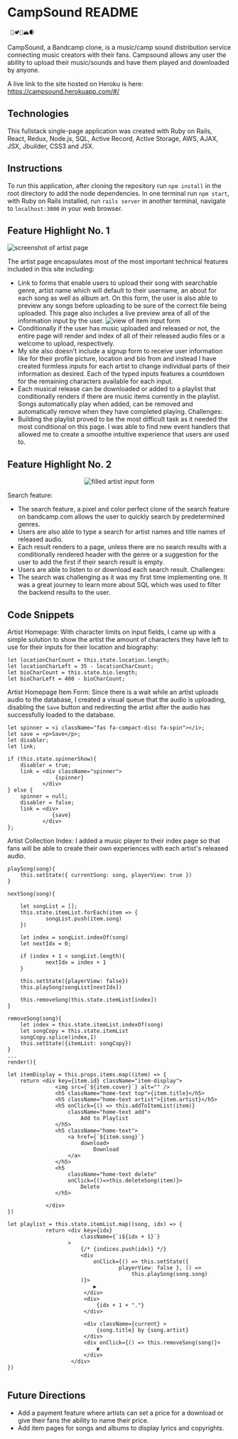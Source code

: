 # CampSound README
     🌊🏕🌳🏔🌒
     
CampSound, a Bandcamp clone, is a music/camp sound distribution service connecting music creators with their fans. Campsound allows any user the ability to upload their music/sounds and have them played and downloaded by anyone.

A live link to the site hosted on Heroku is here: https://campsound.herokuapp.com/#/

## Technologies
This fullstack single-page application was created with Ruby on Rails, React, Redux, Node.js, SQL, Active Record, Active Storage, AWS, AJAX, JSX, Jbuilder, CSS3 and JSX.

## Instructions
To run this application, after cloning the repository run `npm install` in the root directory to add the node dependencies. In one terminal run `npm start`, with Ruby on Rails installed, run `rails server` in another terminal, navigate to `localhost:3000` in your web browser.

## Feature Highlight No. 1
![screenshot of artist page](https://campsound-dev.s3-us-west-1.amazonaws.com/Screen+Shot+2020-12-22+at+10.55.11+PM.png)

The artist page encapsulates most of the most important technical features included in this site including: 
* Link to forms that enable users to upload their song with searchable genre, artist name which will default to their username, an about for each song as well as album art. On this form, the user is also able to preview any songs before uploading to be sure of the correct file being uploaded. This page also includes a live preview area of all of the information input by the user.
![view of item input form](https://campsound-dev.s3-us-west-1.amazonaws.com/campsound+demo/Screen+Shot+2020-12-27+at+5.42.48+PM.png)
* Conditionally if the user has music uploaded and released or not, the entire page will render and index of all of their released audio files or a welcome to upload, respectively.
* My site also doesn't include a signup form to receive user information like for their profile picture, location and bio from and instead I have created formless inputs for each artist to change individual parts of their information as desired. Each of the typed inputs features a countdown for the remaining characters available for each input. 
* Each musical release can be downloaded or added to a playlist that conditionally renders if there are music items currently in the playlist. Songs automatically play when added, can be removed and automatically remove when they have completed playing.
Challenges:
* Building the playlist proved to be the most difficult task as it needed the most conditional on this page. I was able to find new event handlers that allowed me to create a smoothe intuitive experience that users are used to.


## Feature Highlight No. 2

<p align="center">
  <img src="https://campsound-dev.s3-us-west-1.amazonaws.com/Screen+Shot+2020-12-22+at+10.46.05+PM.png" alt="filled artist input form" />
</p>

Search feature:
* The search feature, a pixel and color perfect clone of the search feature on bandcamp.com allows the user to quickly search by predetermined genres.
* Users are also able to type a search for artist names and title names of released audio.
* Each result renders to a page, unless there are no search results with a conditionally rendered header with the genre or a suggestion for the user to add the first if their search result is empty.
* Users are able to listen to or download each search result.
Challenges:
* The search was challenging as it was my first time implementing one. It was a great journey to learn more about SQL which was used to filter the backend results to the user.

## Code Snippets
Artist Homepage: With character limits on input fields, I came up with a simple solution to show the artist the amount of characters they have left to use for their inputs for their location and biography:
```
let locationCharCount = this.state.location.length;
let locationCharLeft = 35 - locationCharCount;
let bioCharCount = this.state.bio.length;
let bioCharLeft = 400 - bioCharCount;
```
Artist Homepage Item Form: Since there is a wait while an artist uploads audio to the database, I created a visual queue that the audio is uploading, disabling the `Save` button and redirecting the artist after the audio has successfully loaded to the database.
```
let spinner = <i className="fas fa-compact-disc fa-spin"></i>;
let save = <p>Save</p>; 
let disabler;
let link;

if (this.state.spinnerShow){
    disabler = true;
    link = <div className="spinner">
               {spinner}        
           </div>
} else {
    spinner = null;
    disabler = false;
    link = <div>
              {save}
           </div>
};

```

Artist Collection Index: I added a music player to their index page so that fans will be able to create their own experiences with each artist's released audio.
```
playSong(song){
    this.setState({ currentSong: song, playerView: true })
}

nextSong(song){

    let songList = []; 
    this.state.itemList.forEach(item => {
            songList.push(item.song)
    })

    let index = songList.indexOf(song)
    let nextIdx = 0;
    
    if (index + 1 < songList.length){
            nextIdx = index + 1
    }

    this.setState({playerView: false})
    this.playSong(songList[nextIdx])
        
    this.removeSong(this.state.itemList[index])
}

removeSong(song){
    let index = this.state.itemList.indexOf(song)
    let songCopy = this.state.itemList
    songCopy.splice(index,1)
    this.setState({itemList: songCopy})
}
...
render(){

let itemDisplay = this.props.items.map((item) => {
    return <div key={item.id} className="item-display">
               <img src={`${item.cover}`} alt="" />
               <h5 className="home-text top">{item.title}</h5>
               <h5 className="home-text artist">{item.artist}</h5>
               <h5 onClick={() => this.addToItemList(item)} 
                   className="home-text add">
                       Add to Playlist
               </h5>
               <h5 className="home-text">
                   <a href={`${item.song}`} 
                       download>
                           Download
                   </a>
               </h5>
               <h5 
                   className="home-text delete" 
                   onClick={()=>this.deleteSong(item)}>
                       Delete
               </h5>

            </div>
})

let playlist = this.state.itemList.map((song, idx) => {
            return <div key={idx} 
                       className={`i${idx + 1}`}
                   >
                       {/* {indices.push(idx)} */}
                       <div 
                           onClick={() => this.setState({ 
                                   playerView: false }, () => 
                                       this.playSong(song.song)
                       )}>
                           ▶
                        </div>
                        <div>
                            {idx + 1 + "."}
                        </div>

                        <div className={current} >
                            {song.title} by {song.artist}
                        </div>
                        <div onClick={() => this.removeSong(song)}>
                            ✘
                        </div>
                    </div>
})
    
```
    

## Future Directions
* Add a payment feature where artists can set a price for a download or give their fans the ability to name their price.
* Add item pages for songs and albums to display lyrics and copyrights.
